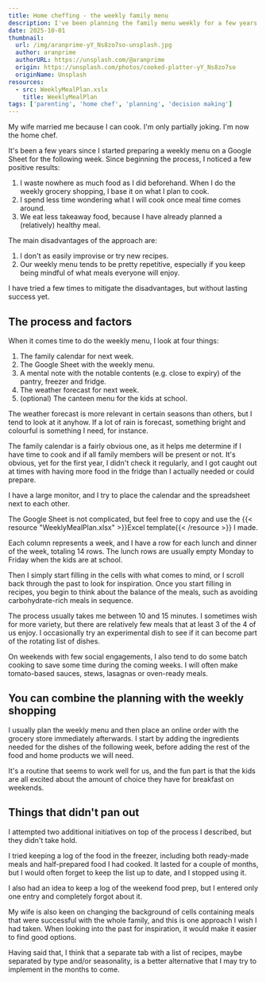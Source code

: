 ```yaml
---
title: Home cheffing - the weekly family menu
description: I've been planning the family menu weekly for a few years now. I share how I go about it.
date: 2025-10-01
thumbnail:
  url: /img/aranprime-yY_Ns8zo7so-unsplash.jpg
  author: aranprime
  authorURL: https://unsplash.com/@aranprime
  origin: https://unsplash.com/photos/cooked-platter-yY_Ns8zo7so
  originName: Unsplash
resources:
  - src: WeeklyMealPlan.xslx
    title: WeeklyMealPlan
tags: ['parenting', 'home chef', 'planning', 'decision making']
---
```


My wife married me because I can cook. I'm only partially joking. I'm now the home chef.

It's been a few years since I started preparing a weekly menu on a Google Sheet for the following week. Since beginning the process, I noticed a few positive results:

1. I waste nowhere as much food as I did beforehand. When I do the weekly grocery shopping, I base it on what I plan to cook.
2. I spend less time wondering what I will cook once meal time comes around.
3. We eat less takeaway food, because I have already planned a (relatively) healthy meal.

The main disadvantages of the approach are:

1. I don't as easily improvise or try new recipes.
2. Our weekly menu tends to be pretty repetitive, especially if you keep being mindful of what meals everyone will enjoy.

I have tried a few times to mitigate the disadvantages, but without lasting success yet.

## The process and factors

When it comes time to do the weekly menu, I look at four things:

1. The family calendar for next week.
2. The Google Sheet with the weekly menu.
3. A mental note with the notable contents (e.g. close to expiry) of the pantry, freezer and fridge.
4. The weather forecast for next week.
5. (optional) The canteen menu for the kids at school.

The weather forecast is more relevant in certain seasons than others, but I tend to look at it anyhow. If a lot of rain is forecast, something bright and colourful is something I need, for instance.

The family calendar is a fairly obvious one, as it helps me determine if I have time to cook and if all family members will be present or not. It's obvious, yet for the first year, I didn't check it regularly, and I got caught out at times with having more food in the fridge than I actually needed or could prepare.

I have a large monitor, and I try to place the calendar and the spreadsheet next to each other.

The Google Sheet is not complicated, but feel free to copy and use the {{< resource "WeeklyMealPlan.xlsx" >}}Excel template{{< /resource >}} I made.

Each column represents a week, and I have a row for each lunch and dinner of the week, totaling 14 rows. The lunch rows are usually empty Monday to Friday when the kids are at school.

Then I simply start filling in the cells with what comes to mind, or I scroll back through the past to look for inspiration. Once you start filling in recipes, you begin to think about the balance of the meals, such as avoiding carbohydrate-rich meals in sequence.

The process usually takes me between 10 and 15 minutes. I sometimes wish for more variety, but there are relatively few meals that at least 3 of the 4 of us enjoy. I occasionally try an experimental dish to see if it can become part of the rotating list of dishes.

On weekends with few social engagements, I also tend to do some batch cooking to save some time during the coming weeks. I will often make tomato-based sauces, stews, lasagnas or oven-ready meals.

## You can combine the planning with the weekly shopping

I usually plan the weekly menu and then place an online order with the grocery store immediately afterwards. I start by adding the ingredients needed for the dishes of the following week, before adding the rest of the food and home products we will need.

It's a routine that seems to work well for us, and the fun part is that the kids are all 
excited about the amount of choice they have for breakfast on weekends.

## Things that didn't pan out

I attempted two additional initiatives on top of the process I described, but they didn't take hold.

I tried keeping a log of the food in the freezer, including both ready-made meals and half-prepared food I had cooked. It lasted for a couple of months, but I would often forget to keep the list up to date, and I stopped using it.

I also had an idea to keep a log of the weekend food prep, but I entered only one entry and completely forgot about it.

My wife is also keen on changing the background of cells containing meals that were successful with the whole family, and this is one approach I wish I had taken. When looking into the past for inspiration, it would make it easier to find good options.

Having said that, I think that a separate tab with a list of recipes, maybe separated by type and/or seasonality, is a better alternative that I may try to implement in the months to come.
